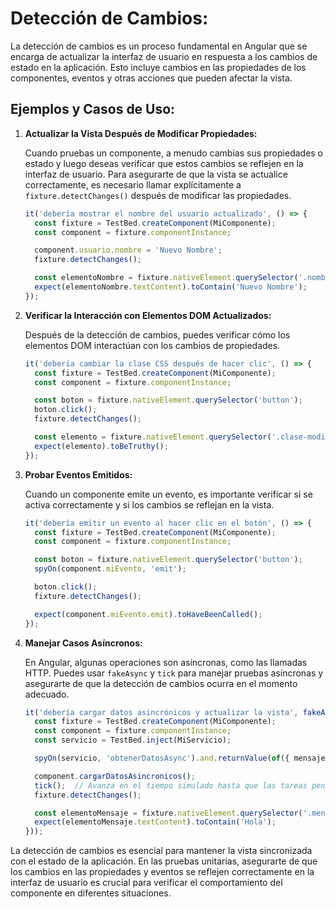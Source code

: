 # Detección de Cambios:

La detección de cambios es un proceso fundamental en Angular que se encarga de actualizar la interfaz de usuario en respuesta a los cambios de estado en la aplicación. Esto incluye cambios en las propiedades de los componentes, eventos y otras acciones que pueden afectar la vista.

## Ejemplos y Casos de Uso:

1. **Actualizar la Vista Después de Modificar Propiedades:**

   Cuando pruebas un componente, a menudo cambias sus propiedades o estado y luego deseas verificar que estos cambios se reflejen en la interfaz de usuario. Para asegurarte de que la vista se actualice correctamente, es necesario llamar explícitamente a `fixture.detectChanges()` después de modificar las propiedades.

   ```typescript
   it('debería mostrar el nombre del usuario actualizado', () => {
     const fixture = TestBed.createComponent(MiComponente);
     const component = fixture.componentInstance;

     component.usuario.nombre = 'Nuevo Nombre';
     fixture.detectChanges();

     const elementoNombre = fixture.nativeElement.querySelector('.nombre-usuario');
     expect(elementoNombre.textContent).toContain('Nuevo Nombre');
   });
   ```

2. **Verificar la Interacción con Elementos DOM Actualizados:**

   Después de la detección de cambios, puedes verificar cómo los elementos DOM interactúan con los cambios de propiedades.

   ```typescript
   it('debería cambiar la clase CSS después de hacer clic', () => {
     const fixture = TestBed.createComponent(MiComponente);
     const component = fixture.componentInstance;

     const boton = fixture.nativeElement.querySelector('button');
     boton.click();
     fixture.detectChanges();

     const elemento = fixture.nativeElement.querySelector('.clase-modificada');
     expect(elemento).toBeTruthy();
   });
   ```

3. **Probar Eventos Emitidos:**

   Cuando un componente emite un evento, es importante verificar si se activa correctamente y si los cambios se reflejan en la vista.

   ```typescript
   it('debería emitir un evento al hacer clic en el botón', () => {
     const fixture = TestBed.createComponent(MiComponente);
     const component = fixture.componentInstance;

     const boton = fixture.nativeElement.querySelector('button');
     spyOn(component.miEvento, 'emit');

     boton.click();
     fixture.detectChanges();

     expect(component.miEvento.emit).toHaveBeenCalled();
   });
   ```

4. **Manejar Casos Asíncronos:**

   En Angular, algunas operaciones son asíncronas, como las llamadas HTTP. Puedes usar `fakeAsync` y `tick` para manejar pruebas asíncronas y asegurarte de que la detección de cambios ocurra en el momento adecuado.

   ```typescript
   it('debería cargar datos asincrónicos y actualizar la vista', fakeAsync(() => {
     const fixture = TestBed.createComponent(MiComponente);
     const component = fixture.componentInstance;
     const servicio = TestBed.inject(MiServicio);

     spyOn(servicio, 'obtenerDatosAsync').and.returnValue(of({ mensaje: 'Hola' }));

     component.cargarDatosAsincronicos();
     tick();  // Avanza en el tiempo simulado hasta que las tareas pendientes estén completas
     fixture.detectChanges();

     const elementoMensaje = fixture.nativeElement.querySelector('.mensaje');
     expect(elementoMensaje.textContent).toContain('Hola');
   }));
   ```

La detección de cambios es esencial para mantener la vista sincronizada con el estado de la aplicación. En las pruebas unitarias, asegurarte de que los cambios en las propiedades y eventos se reflejen correctamente en la interfaz de usuario es crucial para verificar el comportamiento del componente en diferentes situaciones.